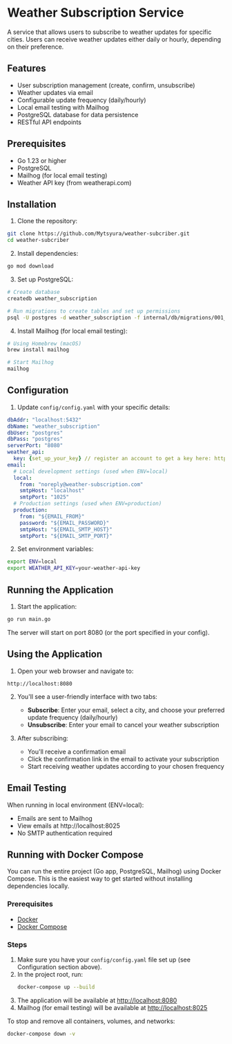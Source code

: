 # Weather Subscription Service

A service that allows users to subscribe to weather updates for specific cities. Users can receive weather updates either daily or hourly, depending on their preference.

## Features

- User subscription management (create, confirm, unsubscribe)
- Weather updates via email
- Configurable update frequency (daily/hourly)
- Local email testing with Mailhog
- PostgreSQL database for data persistence
- RESTful API endpoints

## Prerequisites

- Go 1.23 or higher
- PostgreSQL
- Mailhog (for local email testing)
- Weather API key (from weatherapi.com)

## Installation

1. Clone the repository:
```bash
git clone https://github.com/Mytsyura/weather-subcriber.git
cd weather-subcriber
```

2. Install dependencies:
```bash
go mod download
```

3. Set up PostgreSQL:
```bash
# Create database
createdb weather_subscription

# Run migrations to create tables and set up permissions
psql -U postgres -d weather_subscription -f internal/db/migrations/001_create_subscriptions_table.sql
```

4. Install Mailhog (for local email testing):
```bash
# Using Homebrew (macOS)
brew install mailhog

# Start Mailhog
mailhog
```

## Configuration

1. Update `config/config.yaml` with your specific details:
```yaml
dbAddr: "localhost:5432"
dbName: "weather_subscription"
dbUser: "postgres"
dbPass: "postgres"
serverPort: "8080" 
weather_api:
  key: {set_up_your_key} // register an account to get a key here: https://www.weatherapi.com/
email:
  # Local development settings (used when ENV=local)
  local:
    from: "noreply@weather-subscription.com"
    smtpHost: "localhost"
    smtpPort: "1025"
  # Production settings (used when ENV=production)
  production:
    from: "${EMAIL_FROM}"
    password: "${EMAIL_PASSWORD}"
    smtpHost: "${EMAIL_SMTP_HOST}"
    smtpPort: "${EMAIL_SMTP_PORT}"
```

2. Set environment variables:
```bash
export ENV=local
export WEATHER_API_KEY=your-weather-api-key
```

## Running the Application

1. Start the application:
```bash
go run main.go
```

The server will start on port 8080 (or the port specified in your config).

## Using the Application

1. Open your web browser and navigate to:
```
http://localhost:8080
```

2. You'll see a user-friendly interface with two tabs:
   - **Subscribe**: Enter your email, select a city, and choose your preferred update frequency (daily/hourly)
   - **Unsubscribe**: Enter your email to cancel your weather subscription

3. After subscribing:
   - You'll receive a confirmation email
   - Click the confirmation link in the email to activate your subscription
   - Start receiving weather updates according to your chosen frequency

## Email Testing

When running in local environment (ENV=local):
- Emails are sent to Mailhog
- View emails at http://localhost:8025
- No SMTP authentication required

## Running with Docker Compose

You can run the entire project (Go app, PostgreSQL, Mailhog) using Docker Compose. This is the easiest way to get started without installing dependencies locally.

### Prerequisites
- [Docker](https://www.docker.com/get-started)
- [Docker Compose](https://docs.docker.com/compose/install/)

### Steps
1. Make sure you have your `config/config.yaml` file set up (see Configuration section above).
2. In the project root, run:
   ```bash
   docker-compose up --build
   ```
3. The application will be available at [http://localhost:8080](http://localhost:8080)
4. Mailhog (for email testing) will be available at [http://localhost:8025](http://localhost:8025)

To stop and remove all containers, volumes, and networks:
```bash
docker-compose down -v
```

